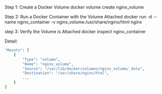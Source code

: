 Step 1: Create a Docker Volume
    docker volume create nginx_volume

Step 2: Run a Docker Container with the Volume Attached
    docker run -d --name nginx_container -v nginx_volume:/usr/share/nginx/html nginx

step 3: Verify the Volume is Attached
    docker inspect nginx_container


Detail:

```bash
"Mounts": [
    {
        "Type": "volume",
        "Name": "nginx_volume",
        "Source": "/var/lib/docker/volumes/nginx_volume/_data",
        "Destination": "/usr/share/nginx/html",
        ...
    }
]

```

